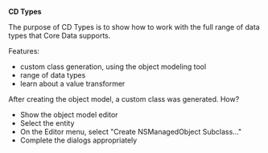 **CD Types**

The purpose of CD Types is to show how to work with the full range of data types that Core Data supports. 

Features:
- custom class generation, using the object modeling tool
- range of data types
- learn about a value transformer

After creating the object model, a custom class was generated. How?
* Show the object model editor
* Select the entity 
* On the Editor menu, select "Create NSManagedObject Subclass..."
* Complete the dialogs appropriately
